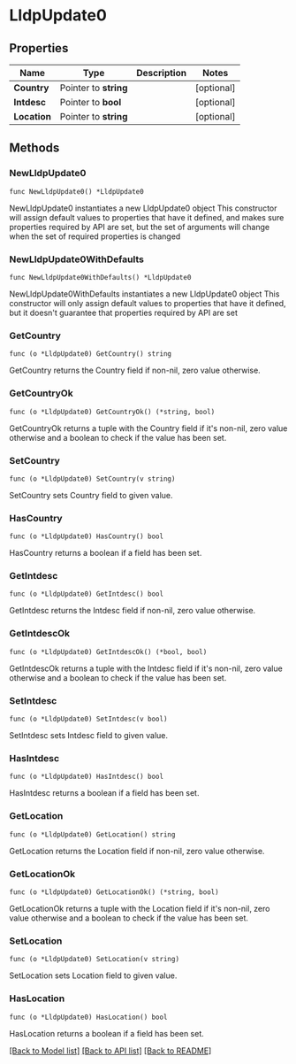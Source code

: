 # LldpUpdate0

## Properties

Name | Type | Description | Notes
------------ | ------------- | ------------- | -------------
**Country** | Pointer to **string** |  | [optional] 
**Intdesc** | Pointer to **bool** |  | [optional] 
**Location** | Pointer to **string** |  | [optional] 

## Methods

### NewLldpUpdate0

`func NewLldpUpdate0() *LldpUpdate0`

NewLldpUpdate0 instantiates a new LldpUpdate0 object
This constructor will assign default values to properties that have it defined,
and makes sure properties required by API are set, but the set of arguments
will change when the set of required properties is changed

### NewLldpUpdate0WithDefaults

`func NewLldpUpdate0WithDefaults() *LldpUpdate0`

NewLldpUpdate0WithDefaults instantiates a new LldpUpdate0 object
This constructor will only assign default values to properties that have it defined,
but it doesn't guarantee that properties required by API are set

### GetCountry

`func (o *LldpUpdate0) GetCountry() string`

GetCountry returns the Country field if non-nil, zero value otherwise.

### GetCountryOk

`func (o *LldpUpdate0) GetCountryOk() (*string, bool)`

GetCountryOk returns a tuple with the Country field if it's non-nil, zero value otherwise
and a boolean to check if the value has been set.

### SetCountry

`func (o *LldpUpdate0) SetCountry(v string)`

SetCountry sets Country field to given value.

### HasCountry

`func (o *LldpUpdate0) HasCountry() bool`

HasCountry returns a boolean if a field has been set.

### GetIntdesc

`func (o *LldpUpdate0) GetIntdesc() bool`

GetIntdesc returns the Intdesc field if non-nil, zero value otherwise.

### GetIntdescOk

`func (o *LldpUpdate0) GetIntdescOk() (*bool, bool)`

GetIntdescOk returns a tuple with the Intdesc field if it's non-nil, zero value otherwise
and a boolean to check if the value has been set.

### SetIntdesc

`func (o *LldpUpdate0) SetIntdesc(v bool)`

SetIntdesc sets Intdesc field to given value.

### HasIntdesc

`func (o *LldpUpdate0) HasIntdesc() bool`

HasIntdesc returns a boolean if a field has been set.

### GetLocation

`func (o *LldpUpdate0) GetLocation() string`

GetLocation returns the Location field if non-nil, zero value otherwise.

### GetLocationOk

`func (o *LldpUpdate0) GetLocationOk() (*string, bool)`

GetLocationOk returns a tuple with the Location field if it's non-nil, zero value otherwise
and a boolean to check if the value has been set.

### SetLocation

`func (o *LldpUpdate0) SetLocation(v string)`

SetLocation sets Location field to given value.

### HasLocation

`func (o *LldpUpdate0) HasLocation() bool`

HasLocation returns a boolean if a field has been set.


[[Back to Model list]](../README.md#documentation-for-models) [[Back to API list]](../README.md#documentation-for-api-endpoints) [[Back to README]](../README.md)



